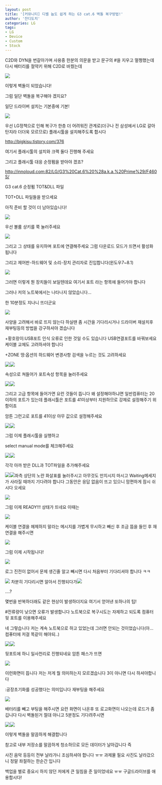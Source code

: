 ```yaml
---
layout: post
title: '[커뮤니티] 디벨 늅도 쉽게 하는 G3 cat.6 벽돌 복구방법!'
author: '잔디도치'
categories: LG
tags:
- LG
- Device
- Custom
- Stock
---
```



<script> location.href='https://cafe.naver.com/develoid/457926' ; </script>

<p>C2D와 DYN을 번갈아가며 사용중 한분의 의문을 받고 문구의 #을 지우고 멀쩡했는데 다시 배터리를 절약키 위해 C2D로 바꿨는데</p>
<p><img src="https://cafeptthumb-phinf.pstatic.net/20140922_40/fanix1204_1411388611115DWhvu_JPEG/20140922_180823.jpg?type=w740"></p>
<p>이렇게 벽돌이 되었습니다!</p>
<p>그럼 일단 벽돌을 복구해야 겠지요?</p>
<p>일단 드라이버 설치는 기본중에 기본!</p>
<p><img src="https://cafeptthumb-phinf.pstatic.net/20140922_210/fanix1204_1411379867580cCgeU_PNG/%C4%B8%C3%B3_2014_09_22_18_16_01_5.png?type=w740"></p>
<p>우선 LG정책으로 인해 복구가 한층 더 어려워진 관계로(더구나 전 삼성에서&nbsp;LG로 갈아탄지라&nbsp;더더욱&nbsp;모르므로)&nbsp;플래시툴을 설치해주도록 합시다</p>
<p><a href="http://bigkisu.tistory.com/376">http://bigkisu.tistory.com/376</a></p>
<p>여기서 플래시툴의 설치와 크랙 둘다 진행해 주세요</p>
<p>그리고 플래시툴 대응 순정펌을 받아야 겠죠?</p>
<p><a href="http://innoloud.com:82/LG/G3%20Cat.6%20%28a.k.a.%20Prime%29/F460S/">http://innoloud.com:82/LG/G3%20Cat.6%20%28a.k.a.%20Prime%29/F460S/</a></p>
<p>G3 cat.6 순정펌 TOT&amp;DLL 파일</p>
<p>TOT+DLL 파일들을 받으세요</p>
<p>아직 준비 할 것이 더 남아있습니다!</p>
<p><img src="https://cafeptthumb-phinf.pstatic.net/20140922_208/fanix1204_1411388600368NRoCV_JPEG/20140922_181037.jpg?type=w740"></p>
<p>우선 볼륨 상키를 쭉 눌러주세요</p>
<p><img src="https://cafeptthumb-phinf.pstatic.net/20140922_70/fanix1204_1411388640692asGmf_JPEG/20140922_181135.jpg?type=w740"></p>
<p>그리고 그 상태를 유지하며 포트에 연결해주세요 그럼 다운로드 모드가 뜨면서 활성화 됩니다</p>
<p>그리고 제어판-하드웨어 및 소리-장치 관리자로 진입합니다(윈도우7~8.1)</p>
<p><img src="https://cafeptthumb-phinf.pstatic.net/20140922_264/fanix1204_1411388706850dInpJ_PNG/%C4%B8%C3%B3_2014_09_22_18_19_01_491.png?type=w740"></p>
<p>그러면 이렇게 뭔 장치들이 보일텐데요 여기서 포트 라는 항목에 들어가야 합니다</p>
<p>그러나 저의 노트북에서는 나타나지 않았습니다...</p>
<p>한 10분정도 지나니 뜨더군요</p>
<p><img src="https://cafeptthumb-phinf.pstatic.net/20140922_29/fanix1204_1411388805188gAmrV_PNG/%C4%B8%C3%B3_2014_09_22_18_19_22_944.png?type=w740"></p>
<p>사양을 고려해서 바로 뜨지 않는다 하실땐 좀 시간을 기다리시거나 드라이버 재설치후 재부팅등의 방법을 강구하셔야 겠습니다</p>
<p>+황호랑이:USB포트 인식 오류로 인한 것일 수도 있습니다 USB연결포트를 바꿔보세요 케이블 교체도 고려하셔야 합니다</p>
<p>+ZONE 땅:옵션의 하드웨어 변경사항 검색을 누르는 것도 고려하세요</p>
<p><img src="https://cafeptthumb-phinf.pstatic.net/20140922_72/fanix1204_14113888999455SlbC_PNG/%C4%B8%C3%B3_2014_09_22_18_19_37_147.png?type=w740"><img src="https://cafeptthumb-phinf.pstatic.net/20140922_89/fanix1204_14113889000741nMOF_PNG/%C4%B8%C3%B3_2014_09_22_18_19_41_116.png?type=w740"></p>
<p>속성으로 쳐들어가 포트속성 항목을 눌러주세요</p>
<p><img src="https://cafeptthumb-phinf.pstatic.net/20140922_109/fanix1204_1411388955150shI9z_PNG/%C4%B8%C3%B3_2014_09_22_18_19_52_522.png?type=w740"><img src="https://cafeptthumb-phinf.pstatic.net/20140922_28/fanix1204_1411388955244mOFyP_PNG/%C4%B8%C3%B3_2014_09_22_18_20_15_929.png?type=w740"></p>
<p>그리고 고급 항목에 들어가면 요런 것들이 뜹니다 왜 설정해야하냐면 일반컴퓨터는 20이하의 포트가 있는데 플래시툴은 포트를 41이상부터 지원하므로 강제로 설정해주기 위함이죠</p>
<p>암튼 그런고로 포트를 41이상 아무 값으로 설정해주세요</p>
<p><img src="https://cafeptthumb-phinf.pstatic.net/20140922_270/fanix1204_1411389113186nBuTX_PNG/%C4%B8%C3%B3_2014_09_22_18_23_39_550.png?type=w740"><img src="https://cafeptthumb-phinf.pstatic.net/20140922_282/fanix1204_1411389113319JXzJP_PNG/%C4%B8%C3%B3_2014_09_22_18_23_46_831.png?type=w740"></p>
<p>그럼 이제 플래시툴을 실행하고</p>
<p>select manual mode를 체크해주세요</p>
<p><img src="https://cafeptthumb-phinf.pstatic.net/20140922_244/fanix1204_1411389155218RHyOS_PNG/%C4%B8%C3%B3_2014_09_22_18_24_00_706.png?type=w740"><img src="https://cafeptthumb-phinf.pstatic.net/20140922_117/fanix1204_1411389155320j26xI_PNG/%C4%B8%C3%B3_2014_09_22_18_24_09_659.png?type=w740"></p>
<p>각각 아까 받은 DLL과 TOT파일을 추가해주세요</p>
<p><img src="https://cafeptthumb-phinf.pstatic.net/20140922_192/fanix1204_1411389216404UpI8i_PNG/%C4%B8%C3%B3_2014_09_22_18_25_26_993.png?type=w740"><img src="https://cafeptthumb-phinf.pstatic.net/20140922_209/fanix1204_14113892166378e0fX_PNG/%C4%B8%C3%B3_2014_09_22_18_25_31_243.png?type=w740">좌측 상단의 노란 화살표를 눌러주시고 아무것도 만지시지 마시고 Waiting메세지가 사라질 때까지 기다려야 합니다 그동안은 응답 없음이 뜨고 있으니 맘편하게 잠시 쉬시다 오세요</p>
<p><img src="https://cafeptthumb-phinf.pstatic.net/20140922_126/fanix1204_1411389373370wO7gv_PNG/%C4%B8%C3%B3_2014_09_22_18_27_06_341.png?type=w740"></p>
<p>그럼 이제 READY!!! 상태가 뜨네요 이때는</p>
<p><img src="https://cafeptthumb-phinf.pstatic.net/20140922_227/fanix1204_1411389426753D4Nfe_JPEG/20140922_182759.jpg?type=w740"></p>
<p>케이블 연결을 헤제하지 말라는 메시지를 가볍게 무시하고 빼신 후 조금 뜸을 들인 후 재연결을 해주시면</p>
<p><img src="https://cafeptthumb-phinf.pstatic.net/20140922_258/fanix1204_1411389508886sN8EJ_PNG/%C4%B8%C3%B3_2014_09_22_18_28_18_68.png?type=w740"></p>
<p>그럼 이제 시작됩니다!</p>
<p><img src="https://cafeptthumb-phinf.pstatic.net/20140922_81/fanix1204_14113895642914AH0i_PNG/%C4%B8%C3%B3_2014_09_22_18_29_22_629.png?type=w740"></p>
<p>로그 진전이 없어서 문제 생긴줄 알고 빼시면 다시 처음부터 기다리셔야 합니다 ㅋㅋ</p>
<p><img src="https://cafeptthumb-phinf.pstatic.net/20140922_66/fanix1204_1411389725582UW0bI_PNG/%C4%B8%C3%B3_2014_09_22_18_36_24_729.png?type=w740">&nbsp;차분히 기다리시면 알아서 진행되다가<img src="https://cafeptthumb-phinf.pstatic.net/20140922_34/fanix1204_1411389725848L4xUu_PNG/%C4%B8%C3%B3_2014_09_22_18_34_53_812.png?type=w740"></p>
<p>....?</p>
<p>몇번을 반복하더래도 같은 현상이 발생하더지요 여기서 얻어낸 또하나의 팁!</p>
<p>#전류량이 낮으면 오류가 발생합니다 노트북으로 복구시도는 자제하고 되도록 컴퓨터 뒷 포트를 이용해주세요</p>
<p>네 그렇습니다 저는 계속 노트북으로 하고 있었는데 그러면 안되는 것이었습니다(아... 컴퓨터에 저걸 똑같이 해야되..)</p>
<p><img src="https://cafeptthumb-phinf.pstatic.net/20140922_46/fanix1204_1411390257187BaHJf_JPEG/20140922_191816.jpg?type=w740"><img src="https://cafeptthumb-phinf.pstatic.net/20140922_289/fanix1204_1411390257561qWdMg_JPEG/20140922_192004.jpg?type=w740"></p>
<p>뒷포트에 하니 일사천리로 진행되네요 암튼 패스가 뜨면</p>
<p><img src="https://cafeptthumb-phinf.pstatic.net/20140922_217/fanix1204_1411390310086k0A5S_JPEG/20140922_192016.jpg?type=w740"></p>
<p>이런화면이 뜹니다 저는 저게 뭘 의미하는지 모르겠습니다 3이 아니면 다시 하셔야합니다</p>
<p>:공장초기화를 성공했다는 의미입니다 재부팅을 해주세요</p>
<p><img src="https://cafeptthumb-phinf.pstatic.net/20140922_259/fanix1204_1411390376903krRox_JPEG/20140922_192303.jpg?type=w740"></p>
<p>배터리를 빼고 부팅을 해주시면 요런 화면이 나온후 또 로고화면이 나오는데 로드가 좀 깁니다 다시 벽돌된거 절대 아니고 5분정도 기다려주시면</p>
<p><img src="https://cafeptthumb-phinf.pstatic.net/20140922_247/fanix1204_1411390499840oC81s_JPEG/20140922_192632.jpg?type=w740"><img src="https://cafeptthumb-phinf.pstatic.net/20140922_287/fanix1204_14113905000654B21N_JPEG/20140922_192751.jpg?type=w740"></p>
<p>이렇게 벽돌을 말끔하게 해결합니다</p>
<p>참고로 내부 저장소를 말끔하게 청소하므로 모든 데이터가 날아갑니다 즉</p>
<p>사진 음악 등등이 전부 날라가니 조심하셔야 합니다 ㅠㅠ 과제물 필요 사진도 날라갔으니 정말 좌절하는 한순간 입니다</p>
<p>백업을 별로 중요시 하지 않던 저에게 큰 일침을 준 일이었네요 ㅠㅠ 구글드라이브를 애용합시다!</p>
